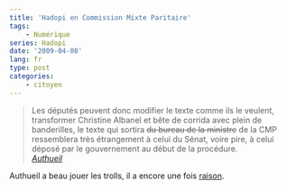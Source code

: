 ```yaml
---
title: 'Hadopi en Commission Mixte Paritaire'
tags:
    - Numérique
series: Hadopi
date: '2009-04-08'
lang: fr
type: post
categories:
    - citoyen
---
```


> Les députés peuvent donc modifier le texte comme ils le veulent, transformer Christine Albanel et bête de corrida avec plein de banderilles, le texte qui sortira <span style="text-decoration: line-through">du bureau de la ministre</span> de la CMP ressemblera très étrangement à celui du Sénat, voire pire, à celui déposé par le gouvernement au début de la procédure.  
> <cite>[Authueil](http://www.authueil.org/?2009/03/04/1254-les-mefaits-de-l-urgence)</cite>

Authueil a beau jouer les trolls, il a encore une fois [raison](http://www.assemblee-nationale.fr/13/rapports/r1589.asp).
